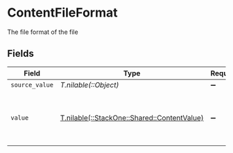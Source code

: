 # ContentFileFormat

The file format of the file


## Fields

| Field                                                                              | Type                                                                               | Required                                                                           | Description                                                                        | Example                                                                            |
| ---------------------------------------------------------------------------------- | ---------------------------------------------------------------------------------- | ---------------------------------------------------------------------------------- | ---------------------------------------------------------------------------------- | ---------------------------------------------------------------------------------- |
| `source_value`                                                                     | *T.nilable(::Object)*                                                              | :heavy_minus_sign:                                                                 | N/A                                                                                | abc                                                                                |
| `value`                                                                            | [T.nilable(::StackOne::Shared::ContentValue)](../../models/shared/contentvalue.md) | :heavy_minus_sign:                                                                 | The file format of the file, expressed as a file extension                         | pdf                                                                                |